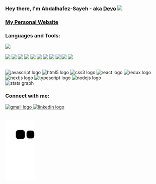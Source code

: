 
### Hey there, I'm Abdalhafez-Sayeh - aka [Devo][linkedin]  <img alit="Hello" width="30px" src="https://raw.githubusercontent.com/sjabiulla/sjabiulla/main/wave.gif" />
### [My Personal Website][web]
### Languages and Tools:

![](https://img.shields.io/badge/Code-React-informational?style=flat&logoColor=white&color=2bbc8a)

![](https://img.shields.io/badge/Editor-IntelliJ_IDEA-informational?style=flat&logoColor=white&color=2bbc8a)
![](https://img.shields.io/badge/Editor-Android_Studio-informational?style=flat&logoColor=white&color=2bbc8a)
![](https://img.shields.io/badge/Editor-Visual_Studio_Code-informational?style=flat&logoColor=white&color=2bbc8a)
![](https://img.shields.io/badge/Platform-Web-informational?style=flat&logoColor=white&color=2bbc8a)
![](https://img.shields.io/badge/Platform-Android-informational?style=flat&logoColor=white&color=2bbc8a)
![](https://img.shields.io/badge/OS-Linux-informational?style=flat&logoColor=white&color=2bbc8a)
![](https://img.shields.io/badge/OS-Windows-informational?style=flat&logoColor=white&color=2bbc8a)
![](https://img.shields.io/badge/Tools-Git-informational?style=flat&logoColor=white&color=2bbc8a)
![](https://img.shields.io/badge/Tools-Github-informational?style=flat&logoColor=white&color=2bbc8a)
![](https://img.shields.io/badge/Tools-Bitbucket-informational?style=flat&logoColor=white&color=2bbc8a)
![](https://img.shields.io/badge/Tools-Terminal-informational?style=flat&logoColor=white&color=2bbc8a)
## 
<div align="left">
  <img src="https://cdn.jsdelivr.net/gh/devicons/devicon/icons/javascript/javascript-original.svg" height="30" width="42" alt="javascript logo"  />
  <img src="https://cdn.jsdelivr.net/gh/devicons/devicon/icons/html5/html5-original.svg" height="30" width="42" alt="html5 logo"  />
  <img src="https://cdn.jsdelivr.net/gh/devicons/devicon/icons/css3/css3-original.svg" height="30" width="42" alt="css3 logo"  />
  <img src="https://cdn.jsdelivr.net/gh/devicons/devicon/icons/react/react-original.svg" height="30" width="42" alt="react logo"  />
  <img src="https://cdn.jsdelivr.net/gh/devicons/devicon/icons/redux/redux-original.svg" height="40" width="52" alt="redux logo"  />
  <img src="https://media.graphassets.com/VKHHNvEETYqZRkqgjybc" height="40" width="40" alt="nextjs logo"  />
  <img src="https://cdn.jsdelivr.net/gh/devicons/devicon/icons/typescript/typescript-plain.svg" height="30" width="42" alt="typescript logo"  />
  <img src="https://cdn.jsdelivr.net/gh/devicons/devicon/icons/nodejs/nodejs-original.svg" height="30" width="42" alt="nodejs logo"  />
</div>


<div align="left" > 
  <img src="https://miro.medium.com/v2/resize:fit:1400/1*i8-u-V8LTTbQwTeUwLI_BQ.gif" height="150" alt="stats graph"  />
</div>

### Connect with me:
<div align="cebter">
    <a href="mailto:abdalhafezsayeh1997@gmail.com
" target="_blank">
    <img src="https://img.shields.io/static/v1?message=Gmail&logo=gmail&label=&color=D14836&logoColor=white&labelColor=&style=for-the-badge" height="35" alt="gmail logo"  />
  </a>
  <a href="https://www.linkedin.com/in/abdalhafez-sayeh-4b9277154/" target="_blank">
    <img src="https://img.shields.io/static/v1?message=LinkedIn&logo=linkedin&label=&color=0077B5&logoColor=white&labelColor=&style=for-the-badge" height="35" alt="linkedin logo"  />
  </a>
</div>

<br clear="both">



![Snake animation](https://github.com/slick-codes/slick-codes/blob/output/github-contribution-grid-snake.svg)



[linkedin]: https://www.linkedin.com/in/abdalhafez-sayeh-4b9277154/
[web]: https://react-portfolio-nine-puce.vercel.app/
